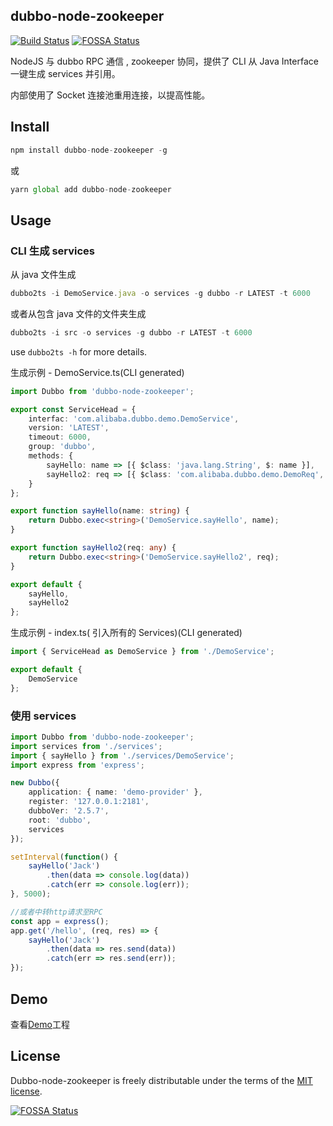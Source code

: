 ## dubbo-node-zookeeper

[![Build Status](https://travis-ci.org/thundernet8/dubbo-node.svg?branch=master)](https://travis-ci.org/thundernet8/dubbo-node)
[![FOSSA Status](https://app.fossa.io/api/projects/git%2Bgithub.com%2Fthundernet8%2Fdubbo-node.svg?type=shield)](https://app.fossa.io/projects/git%2Bgithub.com%2Fthundernet8%2Fdubbo-node?ref=badge_shield)

NodeJS 与 dubbo RPC 通信 , zookeeper 协同，提供了 CLI 从 Java Interface 一键生成 services 并引用。

内部使用了 Socket 连接池重用连接，以提高性能。

## Install

```javascript
npm install dubbo-node-zookeeper -g
```

或

```javascript
yarn global add dubbo-node-zookeeper
```

## Usage

### CLI 生成 services

从 java 文件生成

```typescript
dubbo2ts -i DemoService.java -o services -g dubbo -r LATEST -t 6000
```

或者从包含 java 文件的文件夹生成

```typescript
dubbo2ts -i src -o services -g dubbo -r LATEST -t 6000
```

use `dubbo2ts -h` for more details.

生成示例 - DemoService.ts(CLI generated)

```typescript
import Dubbo from 'dubbo-node-zookeeper';

export const ServiceHead = {
    interfac: 'com.alibaba.dubbo.demo.DemoService',
    version: 'LATEST',
    timeout: 6000,
    group: 'dubbo',
    methods: {
        sayHello: name => [{ $class: 'java.lang.String', $: name }],
        sayHello2: req => [{ $class: 'com.alibaba.dubbo.demo.DemoReq', $: req }]
    }
};

export function sayHello(name: string) {
    return Dubbo.exec<string>('DemoService.sayHello', name);
}

export function sayHello2(req: any) {
    return Dubbo.exec<string>('DemoService.sayHello2', req);
}

export default {
    sayHello,
    sayHello2
};
```

生成示例 - index.ts( 引入所有的 Services)(CLI generated)

```typescript
import { ServiceHead as DemoService } from './DemoService';

export default {
    DemoService
};
```

### 使用 services

```typescript
import Dubbo from 'dubbo-node-zookeeper';
import services from './services';
import { sayHello } from './services/DemoService';
import express from 'express';

new Dubbo({
    application: { name: 'demo-provider' },
    register: '127.0.0.1:2181',
    dubboVer: '2.5.7',
    root: 'dubbo',
    services
});

setInterval(function() {
    sayHello('Jack')
        .then(data => console.log(data))
        .catch(err => console.log(err));
}, 5000);

//或者中转http请求至RPC
const app = express();
app.get('/hello', (req, res) => {
    sayHello('Jack')
        .then(data => res.send(data))
        .catch(err => res.send(err));
});
```

## Demo

查看[Demo](./demo)工程

## License

Dubbo-node-zookeeper is freely distributable under the terms of the
[MIT license](https://github.com/thundernet8/dubbo-node/blob/master/LICENSE).

[![FOSSA Status](https://app.fossa.io/api/projects/git%2Bgithub.com%2Fthundernet8%2Fdubbo-node.svg?type=large)](https://app.fossa.io/projects/git%2Bgithub.com%2Fthundernet8%2Fdubbo-node?ref=badge_large)
